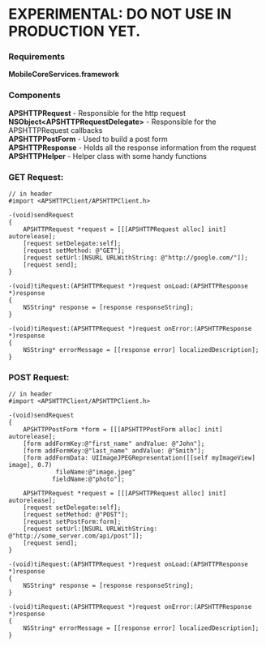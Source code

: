 # **EXPERIMENTAL: DO NOT USE IN PRODUCTION YET.**

### Requirements
**MobileCoreServices.framework**

### Components
**APSHTTPRequest** - Responsible for the http request  
**NSObject\<APSHTTPRequestDelegate\>** - Responsible for the APSHTTPRequest callbacks  
**APSHTTPPostForm** - Used to build a post form  
**APSHTTPResponse** - Holds all the response information from the request  
**APSHTTPHelper** - Helper class with some handy functions

### GET Request:

	// in header
	#import <APSHTTPClient/APSHTTPClient.h>

    -(void)sendRequest
    {
        APSHTTPRequest *request = [[[APSHTTPRequest alloc] init] autorelease];
        [request setDelegate:self];
        [request setMethod: @"GET"];
        [request setUrl:[NSURL URLWithString: @"http://google.com/"]];
        [request send];
    }

    -(void)tiRequest:(APSHTTPRequest *)request onLoad:(APSHTTPResponse *)response
    {
        NSString* response = [response responseString];
    }
    
    -(void)tiRequest:(APSHTTPRequest *)request onError:(APSHTTPResponse *)response
    {
        NSString* errorMessage = [[response error] localizedDescription];
    }

### POST Request:

	// in header
	#import <APSHTTPClient/APSHTTPClient.h>

    -(void)sendRequest
    {
        APSHTTPPostForm *form = [[[APSHTTPPostForm alloc] init] autorelease];
        [form addFormKey:@"first_name" andValue: @"John"];
        [form addFormKey:@"last_name" andValue: @"Smith"];
        [form addFormData: UIImageJPEGRepresentation([[self myImageView] image], 0.7)
                 fileName:@"image.jpeg"
                fieldName:@"photo"];
    
        APSHTTPRequest *request = [[[APSHTTPRequest alloc] init] autorelease];
        [request setDelegate:self];
        [request setMethod: @"POST"];
        [request setPostForm:form];
        [request setUrl:[NSURL URLWithString: @"http://some_server.com/api/post"]];
        [request send];
    }

    -(void)tiRequest:(APSHTTPRequest *)request onLoad:(APSHTTPResponse *)response
    {
        NSString* response = [response responseString];
    }
    
    -(void)tiRequest:(APSHTTPRequest *)request onError:(APSHTTPResponse *)response
    {
        NSString* errorMessage = [[response error] localizedDescription];
    }
    
